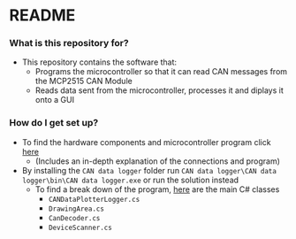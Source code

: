 # README #

### What is this repository for? ###

* This repository contains the software that:
	* Programs the microcontroller so that it can read CAN messages from the MCP2515 CAN Module
	* Reads data sent from the microcontroller, processes it and diplays it onto a GUI

### How do I get set up? ###

* To find the hardware components and microcontroller program click [here](https://bitbucket.org/nyobolt/can_microcontroller_interface/src/CAN-Reader-Arduino-Code/)
	* (Includes an in-depth explanation of the connections and program)
* By installing the `CAN data logger` folder run `CAN data logger\CAN data logger\bin\CAN data logger.exe` or run the solution instead
	* To find a break down of the program, [here](https://bitbucket.org/nyobolt/can_microcontroller_interface/src/GUI/) are the main C# classes
		- `CANDataPlotterLogger.cs`
		- `DrawingArea.cs`
		- `CanDecoder.cs`
		- `DeviceScanner.cs`

